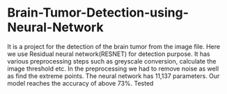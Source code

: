 # Brain-Tumor-Detection-using-Neural-Network
It is a project for the detection of the brain tumor from the image file. Here we use Residual neural network(RESNET) for detection purpose. It has various preprocessing steps such as greyscale conversion, calculate the image threshold etc. In the preprocessing we had to remove noise as well as find the extreme points. The neural network has 11,137 parameters. Our model reaches the accuracy of above 73%.
Tested
